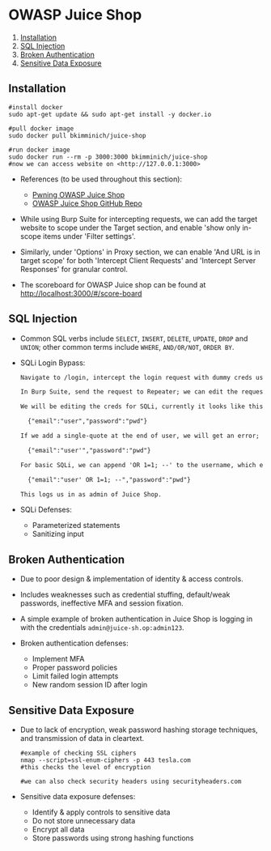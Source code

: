 # OWASP Juice Shop

1. [Installation](#installation)
2. [SQL Injection](#sql-injection)
3. [Broken Authentication](#broken-authentication)
4. [Sensitive Data Exposure](#sensitive-data-exposure)

## Installation

```shell
#install docker
sudo apt-get update && sudo apt-get install -y docker.io

#pull docker image
sudo docker pull bkimminich/juice-shop

#run docker image
sudo docker run --rm -p 3000:3000 bkimminich/juice-shop
#now we can access website on <http://127.0.0.1:3000>
```

* References (to be used throughout this section):

  * [Pwning OWASP Juice Shop](https://pwning.owasp-juice.shop/)
  * [OWASP Juice Shop GitHub Repo](https://github.com/juice-shop/juice-shop)

* While using Burp Suite for intercepting requests, we can add the target website to scope under the Target section, and enable 'show only in-scope items under 'Filter settings'.

* Similarly, under 'Options' in Proxy section, we can enable 'And URL is in target scope' for both 'Intercept Client Requests' and 'Intercept Server Responses' for granular control.

* The scoreboard for OWASP Juice shop can be found at <http://localhost:3000/#/score-board>

## SQL Injection

* Common SQL verbs include ```SELECT```, ```INSERT```, ```DELETE```, ```UPDATE```, ```DROP``` and ```UNION```; other common terms include ```WHERE```, ```AND/OR/NOT```, ```ORDER BY```.

* SQLi Login Bypass:

  ```markdown
  Navigate to /login, intercept the login request with dummy creds using Burp Suite.

  In Burp Suite, send the request to Repeater; we can edit the request here.

  We will be editing the creds for SQLi, currently it looks like this:

    {"email":"user","password":"pwd"}

  If we add a single-quote at the end of user, we will get an error; errors give info about the DB:

    {"email":"user'","password":"pwd"}

  For basic SQLi, we can append 'OR 1=1; --' to the username, which ends the username prematurely with single-quote, and then uses TRUE statement with OR so that it is always TRUE.

    {"email":"user' OR 1=1; --","password":"pwd"}

  This logs us in as admin of Juice Shop.
  ```

* SQLi Defenses:

  * Parameterized statements
  * Sanitizing input

## Broken Authentication

* Due to poor design & implementation of identity & access controls.

* Includes weaknesses such as credential stuffing, default/weak passwords, ineffective MFA and session fixation.

* A simple example of broken authentication in Juice Shop is logging in with the credentials ```admin@juice-sh.op:admin123```.

* Broken authentication defenses:

  * Implement MFA
  * Proper password policies
  * Limit failed login attempts
  * New random session ID after login

## Sensitive Data Exposure

* Due to lack of encryption, weak password hashing storage techniques, and transmission of data in cleartext.

  ```shell
  #example of checking SSL ciphers
  nmap --script=ssl-enum-ciphers -p 443 tesla.com
  #this checks the level of encryption

  #we can also check security headers using securityheaders.com
  ```

* Sensitive data exposure defenses:

  * Identify & apply controls to sensitive data
  * Do not store unnecessary data
  * Encrypt all data
  * Store passwords using strong hashing functions
